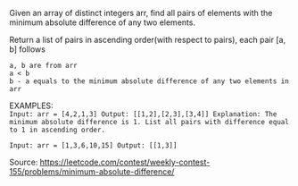 Given an array of distinct integers arr, find all pairs of elements with the minimum absolute difference of any two elements. 

Return a list of pairs in ascending order(with respect to pairs), each pair [a, b] follows

    a, b are from arr
    a < b
    b - a equals to the minimum absolute difference of any two elements in arr


EXAMPLES:  
`Input: arr = [4,2,1,3]
Output: [[1,2],[2,3],[3,4]]
Explanation: The minimum absolute difference is 1. List all pairs with difference equal to 1 in ascending order. `


`Input: arr = [1,3,6,10,15]
Output: [[1,3]]`



Source: https://leetcode.com/contest/weekly-contest-155/problems/minimum-absolute-difference/
